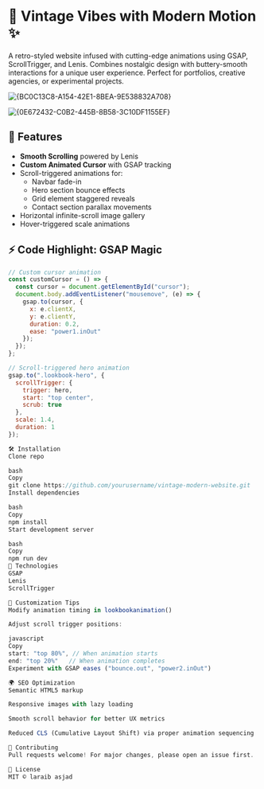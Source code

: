 # 🎩 Vintage Vibes with Modern Motion ✨

A retro-styled website infused with cutting-edge animations using GSAP, ScrollTrigger, and Lenis. Combines nostalgic design with buttery-smooth interactions for a unique user experience. Perfect for portfolios, creative agencies, or experimental projects.

![{BC0C13C8-A154-42E1-8BEA-9E538832A708}](https://github.com/user-attachments/assets/5cc6459c-2ef4-4efe-81b1-11180a642524)


![{0E672432-C0B2-445B-8B58-3C10DF1155EF}](https://github.com/user-attachments/assets/d9971389-d9a8-4415-bb58-61ab19801de4)




## 🚀 Features
- **Smooth Scrolling** powered by Lenis
- **Custom Animated Cursor** with GSAP tracking
- Scroll-triggered animations for:
  - Navbar fade-in
  - Hero section bounce effects
  - Grid element staggered reveals
  - Contact section parallax movements
- Horizontal infinite-scroll image gallery
- Hover-triggered scale animations

## ⚡ Code Highlight: GSAP Magic
```javascript
// Custom cursor animation
const customCursor = () => {
  const cursor = document.getElementById("cursor");
  document.body.addEventListener("mousemove", (e) => {
    gsap.to(cursor, {
      x: e.clientX,
      y: e.clientY,
      duration: 0.2,
      ease: "power1.inOut"
    });
  });
};

// Scroll-triggered hero animation
gsap.to(".lookbook-hero", {
  scrollTrigger: {
    trigger: hero,
    start: "top center",
    scrub: true
  },
  scale: 1.4,
  duration: 1
});

🛠️ Installation
Clone repo

bash
Copy
git clone https://github.com/yourusername/vintage-modern-website.git
Install dependencies

bash
Copy
npm install
Start development server

bash
Copy
npm run dev
🌟 Technologies
GSAP
Lenis
ScrollTrigger

🎨 Customization Tips
Modify animation timing in lookbookanimation()

Adjust scroll trigger positions:

javascript
Copy
start: "top 80%", // When animation starts
end: "top 20%"   // When animation completes
Experiment with GSAP eases ("bounce.out", "power2.inOut")

🌍 SEO Optimization
Semantic HTML5 markup

Responsive images with lazy loading

Smooth scroll behavior for better UX metrics

Reduced CLS (Cumulative Layout Shift) via proper animation sequencing

🤝 Contributing
Pull requests welcome! For major changes, please open an issue first.

📜 License
MIT © laraib asjad
